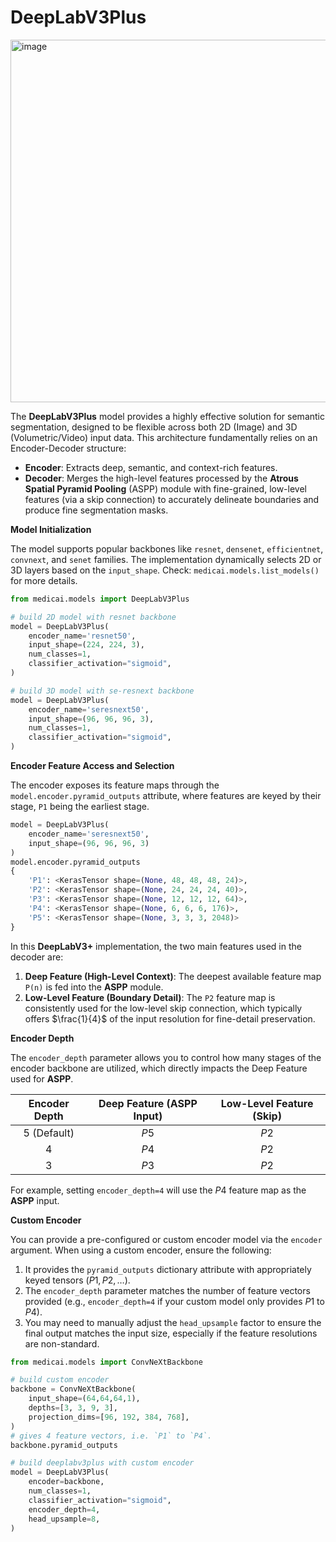 # DeepLabV3Plus

<img width="1100" height="580" alt="image" src="https://github.com/user-attachments/assets/c169636e-8be7-4ce6-b1d8-51ffb1f2a065" />

The **DeepLabV3Plus** model provides a highly effective solution for semantic segmentation, designed to be flexible across both 2D (Image) and 3D (Volumetric/Video) input data. This architecture fundamentally relies on an Encoder-Decoder structure:
- **Encoder**: Extracts deep, semantic, and context-rich features.
- **Decoder**: Merges the high-level features processed by the **Atrous Spatial Pyramid Pooling** (ASPP) module with fine-grained, low-level features (via a skip connection) to accurately delineate boundaries and produce fine segmentation masks.

**Model Initialization**

The model supports popular backbones like `resnet`, `densenet`, `efficientnet`, `convnext`, and `senet` families. The implementation dynamically selects 2D or 3D layers based on the `input_shape`. Check: `medicai.models.list_models()` for more details.

```python
from medicai.models import DeepLabV3Plus

# build 2D model with resnet backbone
model = DeepLabV3Plus(
    encoder_name='resnet50',
    input_shape=(224, 224, 3),
    num_classes=1,
    classifier_activation="sigmoid",
)

# build 3D model with se-resnext backbone
model = DeepLabV3Plus(
    encoder_name='seresnext50',
    input_shape=(96, 96, 96, 3),
    num_classes=1,
    classifier_activation="sigmoid",
)
```

**Encoder Feature Access and Selection**

The encoder exposes its feature maps through the `model.encoder.pyramid_outputs` attribute, where features are keyed by their stage, `P1` being the earliest stage.

```python
model = DeepLabV3Plus(
    encoder_name='seresnext50', 
    input_shape=(96, 96, 96, 3)
)
model.encoder.pyramid_outputs
{
    'P1': <KerasTensor shape=(None, 48, 48, 48, 24)>,
    'P2': <KerasTensor shape=(None, 24, 24, 24, 40)>,
    'P3': <KerasTensor shape=(None, 12, 12, 12, 64)>,
    'P4': <KerasTensor shape=(None, 6, 6, 6, 176)>,
    'P5': <KerasTensor shape=(None, 3, 3, 3, 2048)>
}
```

In this **DeepLabV3+** implementation, the two main features used in the decoder are:
1. **Deep Feature (High-Level Context)**: The deepest available feature map `P(n)` is fed into the **ASPP** module.
2. **Low-Level Feature (Boundary Detail)**: The `P2` feature map is consistently used for the low-level skip connection, which typically offers $\frac{1}{4}$ of the input resolution for fine-detail preservation.

**Encoder Depth**

The `encoder_depth` parameter allows you to control how many stages of the encoder backbone are utilized, which directly impacts the Deep Feature used for **ASPP**.


| Encoder Depth | Deep Feature (ASPP Input) | Low-Level Feature (Skip) |
| :-----------: | :-----------------------: | :----------------------: |
| 5 (Default)   | $P5$                      | $P2$                     |
| 4             | $P4$                      | $P2$                     |
| 3             | $P3$                      | $P2$                     |


For example, setting `encoder_depth=4` will use the $P4$ feature map as the **ASPP** input.


**Custom Encoder**

You can provide a pre-configured or custom encoder model via the `encoder` argument. When using a custom encoder, ensure the following:
1. It provides the `pyramid_outputs` dictionary attribute with appropriately keyed tensors ($P1, P2, \dots$).
2. The `encoder_depth` parameter matches the number of feature vectors provided (e.g., `encoder_depth=4` if your custom model only provides $P1$ to $P4$).
3. You may need to manually adjust the `head_upsample` factor to ensure the final output matches the input size, especially if the feature resolutions are non-standard.

```python
from medicai.models import ConvNeXtBackbone

# build custom encoder
backbone = ConvNeXtBackbone(
    input_shape=(64,64,64,1),
    depths=[3, 3, 9, 3],
    projection_dims=[96, 192, 384, 768],
)
# gives 4 feature vectors, i.e. `P1` to `P4`.
backbone.pyramid_outputs 

# build deeplabv3plus with custom encoder
model = DeepLabV3Plus(
    encoder=backbone,
    num_classes=1,
    classifier_activation="sigmoid",
    encoder_depth=4,
    head_upsample=8,
)
```
